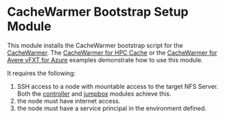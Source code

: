 # CacheWarmer Bootstrap Setup Module

This module installs the CacheWarmer bootstrap script for the [CacheWarmer](../../../go/cmd/cachewarmer).  The [CacheWarmer for HPC Cache](../../examples/HPC%20Cache/cachewarmer) or the [CacheWarmer for Avere vFXT for Azure](../../examples/vfxt/cachewarmer) examples demonstrate how to use this module.

It requires the following:
1. SSH access to a node with mountable access to the target NFS Server.  Both the [controller](../controller3) and [jumpbox](../jumpbox) modules achieve this.
2. the node must have internet access.
3. the node must have a service principal in the environment defined.
